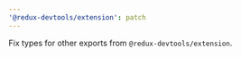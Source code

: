 ```yaml
---
'@redux-devtools/extension': patch
---
```


Fix types for other exports from `@redux-devtools/extension`.
